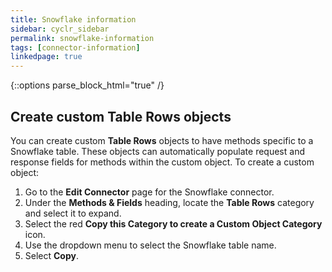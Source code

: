 ```yaml
---
title: Snowflake information
sidebar: cyclr_sidebar
permalink: snowflake-information
tags: [connector-information]
linkedpage: true
---
```

{::options parse_block_html="true" /}
<section class="card">

## Create custom Table Rows objects

You can create custom **Table Rows** objects to have methods specific to a Snowflake table. These objects can automatically populate request and response fields for methods within the custom object. To create a custom object:

1. Go to the **Edit Connector** page for the Snowflake connector.
2. Under the **Methods & Fields** heading, locate the **Table Rows** category and select it to expand.
3. Select the red **Copy this Category to create a Custom Object Category** icon.
4. Use the dropdown menu to select the Snowflake table name.
5. Select **Copy**.

</section>
